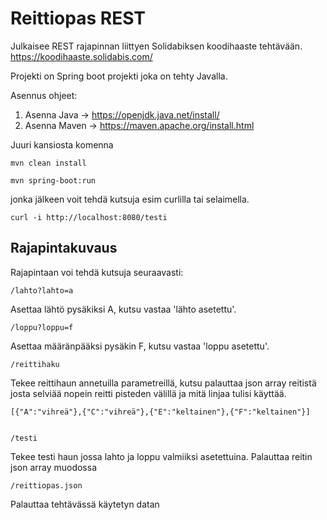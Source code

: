 # Reittiopas REST

Julkaisee REST rajapinnan liittyen Solidabiksen koodihaaste tehtävään. https://koodihaaste.solidabis.com/

Projekti on Spring boot projekti joka on tehty Javalla. 

Asennus ohjeet:

  1. Asenna Java -> https://openjdk.java.net/install/
  2. Asenna Maven -> https://maven.apache.org/install.html
  
Juuri kansiosta komenna 
    
    mvn clean install
    
    mvn spring-boot:run
    
jonka jälkeen voit tehdä kutsuja esim curlilla tai selaimella.

    curl -i http://localhost:8080/testi
    
    
## Rajapintakuvaus

Rajapintaan voi tehdä kutsuja seuraavasti:

    /lahto?lahto=a

Asettaa lähtö pysäkiksi A, kutsu vastaa 'lähto asetettu'.

    /loppu?loppu=f

Asettaa määränpääksi pysäkin F, kutsu vastaa 'loppu asetettu'.

    /reittihaku

Tekee reittihaun annetuilla parametreillä, kutsu palauttaa json array reitistä josta selviää nopein reitti pisteden välillä ja mitä linjaa tulisi käyttää. 
  
    [{"A":"vihreä"},{"C":"vihreä"},{"E":"keltainen"},{"F":"keltainen"}]


    /testi

Tekee testi haun jossa lahto ja loppu valmiiksi asetettuina. Palauttaa reitin json array muodossa


    /reittiopas.json

Palauttaa tehtävässä käytetyn datan
